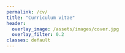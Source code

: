```yaml
---
permalink: /cv/
title: "Curriculum vitae"
header:
  overlay_image: /assets/images/cover.jpg
  overlay_filter: 0.2
classes: default
---
```












